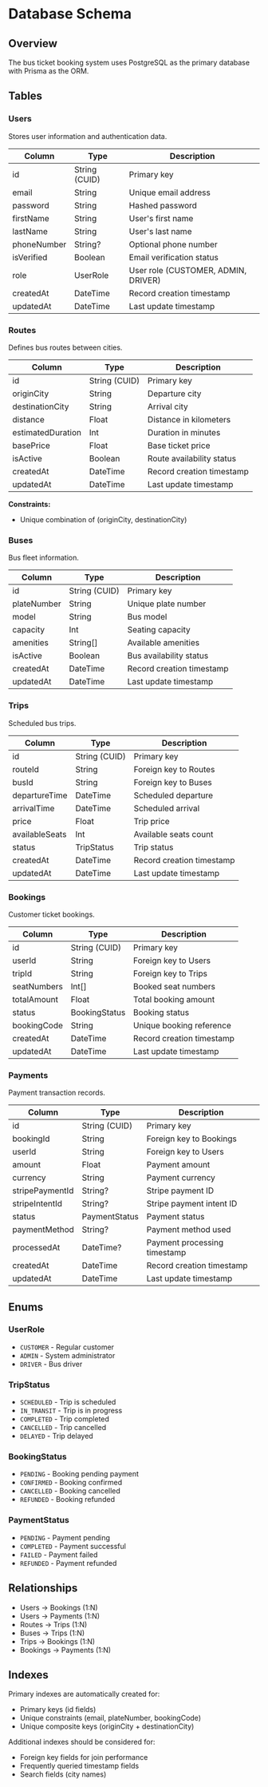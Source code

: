 # Database Schema

## Overview
The bus ticket booking system uses PostgreSQL as the primary database with Prisma as the ORM.

## Tables

### Users
Stores user information and authentication data.

| Column | Type | Description |
|--------|------|-------------|
| id | String (CUID) | Primary key |
| email | String | Unique email address |
| password | String | Hashed password |
| firstName | String | User's first name |
| lastName | String | User's last name |
| phoneNumber | String? | Optional phone number |
| isVerified | Boolean | Email verification status |
| role | UserRole | User role (CUSTOMER, ADMIN, DRIVER) |
| createdAt | DateTime | Record creation timestamp |
| updatedAt | DateTime | Last update timestamp |

### Routes
Defines bus routes between cities.

| Column | Type | Description |
|--------|------|-------------|
| id | String (CUID) | Primary key |
| originCity | String | Departure city |
| destinationCity | String | Arrival city |
| distance | Float | Distance in kilometers |
| estimatedDuration | Int | Duration in minutes |
| basePrice | Float | Base ticket price |
| isActive | Boolean | Route availability status |
| createdAt | DateTime | Record creation timestamp |
| updatedAt | DateTime | Last update timestamp |

**Constraints:**
- Unique combination of (originCity, destinationCity)

### Buses
Bus fleet information.

| Column | Type | Description |
|--------|------|-------------|
| id | String (CUID) | Primary key |
| plateNumber | String | Unique plate number |
| model | String | Bus model |
| capacity | Int | Seating capacity |
| amenities | String[] | Available amenities |
| isActive | Boolean | Bus availability status |
| createdAt | DateTime | Record creation timestamp |
| updatedAt | DateTime | Last update timestamp |

### Trips
Scheduled bus trips.

| Column | Type | Description |
|--------|------|-------------|
| id | String (CUID) | Primary key |
| routeId | String | Foreign key to Routes |
| busId | String | Foreign key to Buses |
| departureTime | DateTime | Scheduled departure |
| arrivalTime | DateTime | Scheduled arrival |
| price | Float | Trip price |
| availableSeats | Int | Available seats count |
| status | TripStatus | Trip status |
| createdAt | DateTime | Record creation timestamp |
| updatedAt | DateTime | Last update timestamp |

### Bookings
Customer ticket bookings.

| Column | Type | Description |
|--------|------|-------------|
| id | String (CUID) | Primary key |
| userId | String | Foreign key to Users |
| tripId | String | Foreign key to Trips |
| seatNumbers | Int[] | Booked seat numbers |
| totalAmount | Float | Total booking amount |
| status | BookingStatus | Booking status |
| bookingCode | String | Unique booking reference |
| createdAt | DateTime | Record creation timestamp |
| updatedAt | DateTime | Last update timestamp |

### Payments
Payment transaction records.

| Column | Type | Description |
|--------|------|-------------|
| id | String (CUID) | Primary key |
| bookingId | String | Foreign key to Bookings |
| userId | String | Foreign key to Users |
| amount | Float | Payment amount |
| currency | String | Payment currency |
| stripePaymentId | String? | Stripe payment ID |
| stripeIntentId | String? | Stripe payment intent ID |
| status | PaymentStatus | Payment status |
| paymentMethod | String? | Payment method used |
| processedAt | DateTime? | Payment processing timestamp |
| createdAt | DateTime | Record creation timestamp |
| updatedAt | DateTime | Last update timestamp |

## Enums

### UserRole
- `CUSTOMER` - Regular customer
- `ADMIN` - System administrator
- `DRIVER` - Bus driver

### TripStatus
- `SCHEDULED` - Trip is scheduled
- `IN_TRANSIT` - Trip is in progress
- `COMPLETED` - Trip completed
- `CANCELLED` - Trip cancelled
- `DELAYED` - Trip delayed

### BookingStatus
- `PENDING` - Booking pending payment
- `CONFIRMED` - Booking confirmed
- `CANCELLED` - Booking cancelled
- `REFUNDED` - Booking refunded

### PaymentStatus
- `PENDING` - Payment pending
- `COMPLETED` - Payment successful
- `FAILED` - Payment failed
- `REFUNDED` - Payment refunded

## Relationships

- Users → Bookings (1:N)
- Users → Payments (1:N)
- Routes → Trips (1:N)
- Buses → Trips (1:N)
- Trips → Bookings (1:N)
- Bookings → Payments (1:N)

## Indexes

Primary indexes are automatically created for:
- Primary keys (id fields)
- Unique constraints (email, plateNumber, bookingCode)
- Unique composite keys (originCity + destinationCity)

Additional indexes should be considered for:
- Foreign key fields for join performance
- Frequently queried timestamp fields
- Search fields (city names)
